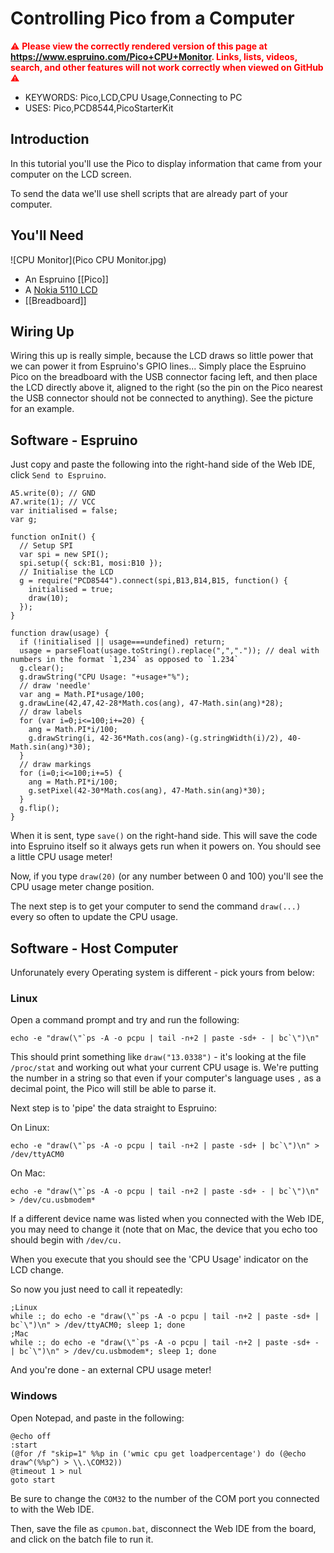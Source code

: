 <!--- Copyright (c) 2015 Gordon Williams, Pur3 Ltd. See the file LICENSE for copying permission. -->
Controlling Pico from a Computer
============================

<span style="color:red">:warning: **Please view the correctly rendered version of this page at https://www.espruino.com/Pico+CPU+Monitor. Links, lists, videos, search, and other features will not work correctly when viewed on GitHub** :warning:</span>

* KEYWORDS: Pico,LCD,CPU Usage,Connecting to PC
* USES: Pico,PCD8544,PicoStarterKit

Introduction
-----------

In this tutorial you'll use the Pico to display information that came from your computer on the LCD screen.

To send the data we'll use shell scripts that are already part of your computer.

You'll Need
----------

![CPU Monitor](Pico CPU Monitor.jpg)

* An Espruino [[Pico]]
* A [Nokia 5110 LCD](/PCD8544)
* [[Breadboard]]

Wiring Up
--------

Wiring this up is really simple, because the LCD draws so little power that we can power it from Espruino's GPIO lines... Simply place the Espruino Pico on the breadboard with the USB connector facing left, and then place the LCD directly above it, aligned to the right (so the pin on the Pico nearest the USB connector should not be connected to anything). See the picture for an example.

Software - Espruino
-----------------

Just copy and paste the following into the right-hand side of the Web IDE, click `Send to Espruino`.

```
A5.write(0); // GND
A7.write(1); // VCC
var initialised = false;
var g;

function onInit() {
  // Setup SPI
  var spi = new SPI();
  spi.setup({ sck:B1, mosi:B10 });
  // Initialise the LCD
  g = require("PCD8544").connect(spi,B13,B14,B15, function() {
    initialised = true;
    draw(10);
  });
}
  
function draw(usage) {
  if (!initialised || usage===undefined) return;
  usage = parseFloat(usage.toString().replace(",",".")); // deal with numbers in the format `1,234` as opposed to `1.234`
  g.clear();
  g.drawString("CPU Usage: "+usage+"%");
  // draw 'needle'
  var ang = Math.PI*usage/100;
  g.drawLine(42,47,42-28*Math.cos(ang), 47-Math.sin(ang)*28);
  // draw labels
  for (var i=0;i<=100;i+=20) {
    ang = Math.PI*i/100;
    g.drawString(i, 42-36*Math.cos(ang)-(g.stringWidth(i)/2), 40-Math.sin(ang)*30);
  }
  // draw markings
  for (i=0;i<=100;i+=5) {
    ang = Math.PI*i/100;
    g.setPixel(42-30*Math.cos(ang), 47-Math.sin(ang)*30);
  }
  g.flip(); 
}
```

When it is sent, type `save()` on the right-hand side. This will save the code into Espruino itself so it always gets run when it powers on. You should see a little CPU usage meter!

Now, if you type `draw(20)` (or any number between 0 and 100) you'll see the CPU usage meter change position.

The next step is to get your computer to send the command `draw(...)` every so often to update the CPU usage.

Software - Host Computer
---------------------

Unforunately every Operating system is different - pick yours from below:

### Linux

Open a command prompt and try and run the following:

```
echo -e "draw(\"`ps -A -o pcpu | tail -n+2 | paste -sd+ - | bc`\")\n"
```

This should print something like `draw("13.0338")` - it's looking at the file `/proc/stat` and working out what your current CPU usage is. We're putting the number in a string so that even if your computer's language uses `,` as a decimal point, the Pico will still be able to parse it.

Next step is to 'pipe' the data straight to Espruino:

On Linux:

```
echo -e "draw(\"`ps -A -o pcpu | tail -n+2 | paste -sd+ | bc`\")\n" > /dev/ttyACM0
```

On Mac:

```
echo -e "draw(\"`ps -A -o pcpu | tail -n+2 | paste -sd+ - | bc`\")\n" > /dev/cu.usbmodem*
```

If a different device name was listed when you connected with the Web IDE, you may need to change it (note that on Mac, the device that you echo too should begin with `/dev/cu.`

When you execute that you should see the 'CPU Usage' indicator on the LCD change.

So now you just need to call it repeatedly:

```
;Linux
while :; do echo -e "draw(\"`ps -A -o pcpu | tail -n+2 | paste -sd+ | bc`\")\n" > /dev/ttyACM0; sleep 1; done
;Mac
while :; do echo -e "draw(\"`ps -A -o pcpu | tail -n+2 | paste -sd+ - | bc`\")\n" > /dev/cu.usbmodem*; sleep 1; done
```

And you're done - an external CPU usage meter!

### Windows

Open Notepad, and paste in the following:

```
@echo off
:start
(@for /f "skip=1" %%p in ('wmic cpu get loadpercentage') do (@echo draw^(%%p^) > \\.\COM32))
@timeout 1 > nul
goto start
```

Be sure to change the `COM32` to the number of the COM port you connected to with the Web IDE.

Then, save the file as `cpumon.bat`, disconnect the Web IDE from the board, and click on the batch file to run it.
